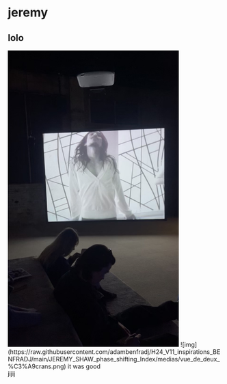 # jeremy 
## lolo
<img width="400" src="medias/MicrosoftTeams-image (10).png">
![img](https://raw.githubusercontent.com/adambenfradj/H24_V11_inspirations_BENFRADJ/main/JEREMY_SHAW_phase_shifting_Index/medias/vue_de_deux_%C3%A9crans.png)
it was good
<br>
jijij
